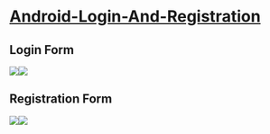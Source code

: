 # <a href="https://www.11zon.com/zon/android/android-textinputlayout-example.php">Android-Login-And-Registration</a>


<h2>Login Form</h2>
<img src="https://www.11zon.com/images/android/textinput_layout/textinput_layout_11zon16.png" /><img src="https://www.11zon.com/images/android/textinput_layout/textinput_layout_11zon9.png" />

<h2>Registration Form</h2>
<img src="https://www.11zon.com/images/android/textinput_layout/textinput_layout_11zon3.png"/><img src="https://www.11zon.com/images/android/textinput_layout/textinput_layout_11zon4.png"/>
   

